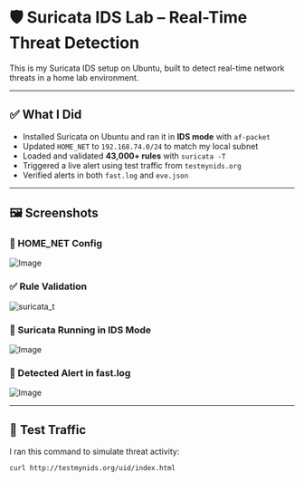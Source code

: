 # 🛡️ Suricata IDS Lab – Real-Time Threat Detection

This is my Suricata IDS setup on Ubuntu, built to detect real-time network threats in a home lab environment.

---

## ✅ What I Did

- Installed Suricata on Ubuntu and ran it in **IDS mode** with `af-packet`
- Updated `HOME_NET` to `192.168.74.0/24` to match my local subnet
- Loaded and validated **43,000+ rules** with `suricata -T`
- Triggered a live alert using test traffic from `testmynids.org`
- Verified alerts in both `fast.log` and `eve.json`

---

## 🖼️ Screenshots

### 🧾 HOME_NET Config
![Image](https://github.com/user-attachments/assets/798670ae-d423-4bde-9ae1-e7e328b3b48f)


### ✅ Rule Validation
![suricata_t](./screenshots/suricata_t_validation.png)

### 📡 Suricata Running in IDS Mode
![Image](https://github.com/user-attachments/assets/dbf1c298-c9c7-487f-bcd6-1c787d7b68e8)


### 🚨 Detected Alert in fast.log
![Image](https://github.com/user-attachments/assets/68bdcc6c-5d2e-4f58-b460-971ca6794452)


---

## 🧪 Test Traffic

I ran this command to simulate threat activity:
```bash
curl http://testmynids.org/uid/index.html

